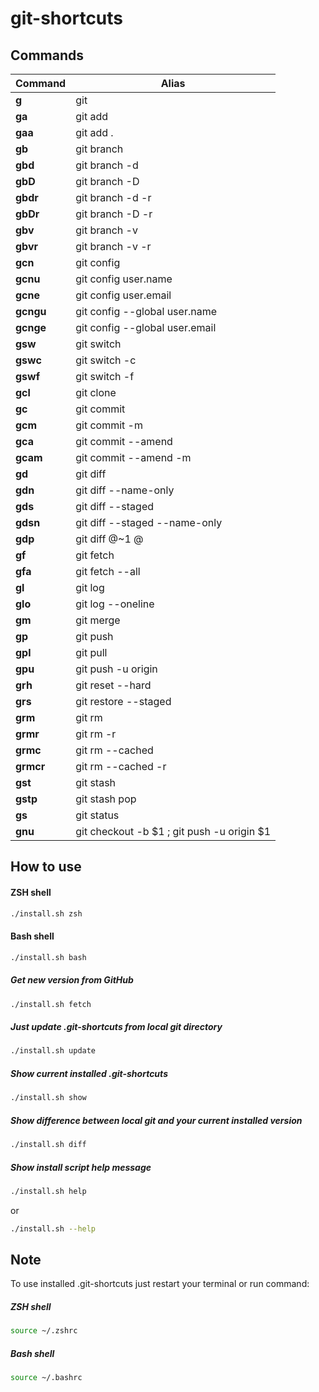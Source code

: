 # git-shortcuts

## Commands
|  Command  |                         Alias                          |
| --------- | ------------------------------------------------------ |
| **g**     | git                                                    |
| **ga**    | git add                                                |
| **gaa**   | git add .                                              |
| **gb**    | git branch                                             |
| **gbd**   | git branch -d                                          |
| **gbD**   | git branch -D                                          |
| **gbdr**  | git branch -d -r                                       |
| **gbDr**  | git branch -D -r                                       |
| **gbv**   | git branch -v                                          |
| **gbvr**  | git branch -v -r                                       |
| **gcn**   | git config                                             |
| **gcnu**  | git config user.name                                   |
| **gcne**  | git config user.email                                  |
| **gcngu** | git config --global user.name                          |
| **gcnge** | git config --global user.email                         |
| **gsw**   | git switch                                             |
| **gswc**  | git switch -c                                          |
| **gswf**  | git switch -f                                          |
| **gcl**   | git clone                                              |
| **gc**    | git commit                                             |
| **gcm**   | git commit -m                                          |
| **gca**   | git commit --amend                                     |
| **gcam**  | git commit --amend -m                                  |
| **gd**    | git diff                                               |
| **gdn**   | git diff --name-only                                   |
| **gds**   | git diff --staged                                      |
| **gdsn**  | git diff --staged --name-only                          |
| **gdp**   | git diff @~1 @                                         |
| **gf**    | git fetch                                              |
| **gfa**   | git fetch --all                                        |
| **gl**    | git log                                                |
| **glo**   | git log --oneline                                      |
| **gm**    | git merge                                              |
| **gp**    | git push                                               |
| **gpl**   | git pull                                               |
| **gpu**   | git push -u origin                                     |
| **grh**   | git reset --hard                                       |
| **grs**   | git restore --staged                                   |
| **grm**   | git rm                                                 |
| **grmr**  | git rm -r                                              |
| **grmc**  | git rm --cached                                        |
| **grmcr** | git rm --cached -r                                     |
| **gst**   | git stash                                              |
| **gstp**  | git stash pop                                          |
| **gs**    | git status                                             |
| **gnu**   | git checkout -b $1 ; git push -u origin $1             |

## How to use
#### ZSH shell
```bash
./install.sh zsh
```
#### Bash shell
```bash
./install.sh bash
```
##### Get new version from GitHub
```bash
./install.sh fetch
```
##### Just update .git-shortcuts from local git directory
```bash
./install.sh update
```
##### Show current installed .git-shortcuts
```bash
./install.sh show
```
##### Show difference between local git and your current installed version
```bash
./install.sh diff
```
##### Show install script help message
```bash
./install.sh help
```
or
```bash
./install.sh --help
```

## Note
To use installed .git-shortcuts just restart your terminal or run command:
##### ZSH shell
```bash
source ~/.zshrc
```
##### Bash shell
```bash
source ~/.bashrc
```
